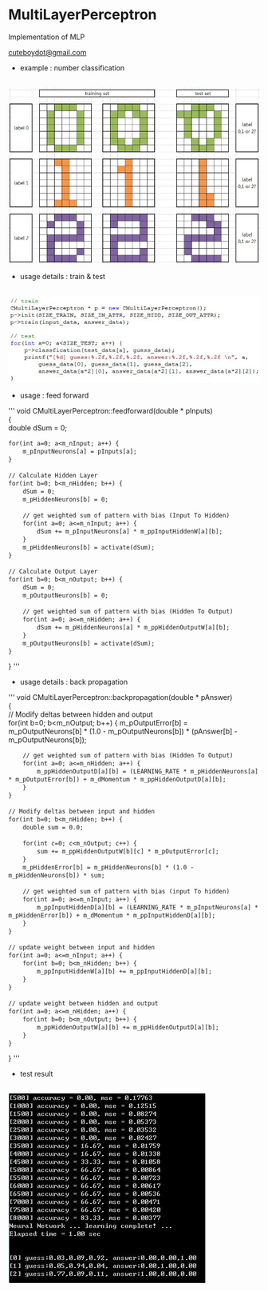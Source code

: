 # MultiLayerPerceptron
Implementation of MLP

cuteboydot@gmail.com

- example : number classification

<br>
<img src="https://github.com/cuteboydot/MultiLayerPerceptron/blob/master/img/number_ex.JPG" />
</br>

- usage details : train & test
<br>
<img src="https://github.com/cuteboydot/MultiLayerPerceptron/blob/master/img/traintest.JPG" />
</br>

- usage : feed forward  

'''
void CMultiLayerPerceptron::feedforward(double * pInputs)  
{  
    double dSum = 0;  

    for(int a=0; a<m_nInput; a++) {
        m_pInputNeurons[a] = pInputs[a];
    }

    // Calculate Hidden Layer
    for(int b=0; b<m_nHidden; b++) {
        dSum = 0;
        m_pHiddenNeurons[b] = 0;

        // get weighted sum of pattern with bias (Input To Hidden)
        for(int a=0; a<=m_nInput; a++) {
            dSum += m_pInputNeurons[a] * m_ppInputHiddenW[a][b];
        }
        m_pHiddenNeurons[b] = activate(dSum);
    }

    // Calculate Output Layer
    for(int b=0; b<m_nOutput; b++) {
        dSum = 0;
        m_pOutputNeurons[b] = 0;

        // get weighted sum of pattern with bias (Hidden To Output)
        for(int a=0; a<=m_nHidden; a++) {
            dSum += m_pHiddenNeurons[a] * m_ppHiddenOutputW[a][b];
        }
        m_pOutputNeurons[b] = activate(dSum);
    }
}
'''

- usage details : back propagation  

'''
void CMultiLayerPerceptron::backpropagation(double * pAnswer)  
{  
    // Modify deltas between hidden and output  
    for(int b=0; b<m_nOutput; b++) {
        m_pOutputError[b] = m_pOutputNeurons[b] * (1.0 - m_pOutputNeurons[b]) * (pAnswer[b] - m_pOutputNeurons[b]);

        // get weighted sum of pattern with bias (Hidden To Output)
        for(int a=0; a<=m_nHidden; a++) {
            m_ppHiddenOutputD[a][b] = (LEARNING_RATE * m_pHiddenNeurons[a] * m_pOutputError[b]) + m_dMomentum * m_ppHiddenOutputD[a][b];
        }
    }

    // Modify deltas between input and hidden
    for(int b=0; b<m_nHidden; b++) {
        double sum = 0.0;

        for(int c=0; c<m_nOutput; c++) {
            sum += m_ppHiddenOutputW[b][c] * m_pOutputError[c];
        }
        m_pHiddenError[b] = m_pHiddenNeurons[b] * (1.0 - m_pHiddenNeurons[b]) * sum;

        // get weighted sum of pattern with bias (input To hidden)
        for(int a=0; a<=m_nInput; a++) {
            m_ppInputHiddenD[a][b] = (LEARNING_RATE * m_pInputNeurons[a] * m_pHiddenError[b]) + m_dMomentum * m_ppInputHiddenD[a][b];
        }
    }

    // update weight between input and hidden
    for(int a=0; a<=m_nInput; a++) {
        for(int b=0; b<m_nHidden; b++) {
            m_ppInputHiddenW[a][b] += m_ppInputHiddenD[a][b];
        }
    }

    // update weight between hidden and output
    for(int a=0; a<=m_nHidden; a++) {
        for(int b=0; b<m_nOutput; b++) {
            m_ppHiddenOutputW[a][b] += m_ppHiddenOutputD[a][b];
        }
    }
}
'''
- test result
<br>
<img src="https://github.com/cuteboydot/MultiLayerPerceptron/blob/master/img/test_result.JPG" />
</br>

  

